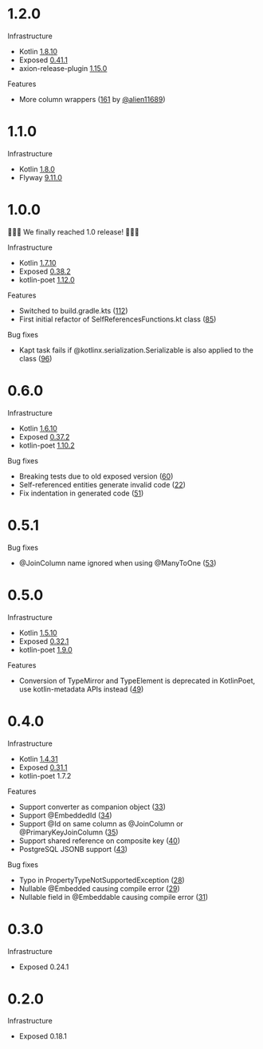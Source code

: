 # 1.2.0
Infrastructure
* Kotlin [1.8.10](https://github.com/JetBrains/kotlin/releases/tag/v1.8.10)
* Exposed [0.41.1](https://github.com/JetBrains/Exposed/releases/tag/0.41.1)
* axion-release-plugin [1.15.0](https://github.com/allegro/axion-release-plugin/releases/tag/v1.15.0)

Features
* More column wrappers ([161](https://github.com/TouK/krush/pull/161) by [@alien11689](https://github.com/alien11689))

# 1.1.0
Infrastructure
* Kotlin [1.8.0](https://github.com/JetBrains/kotlin/releases/tag/v1.8.0)
* Flyway [9.11.0](https://github.com/flyway/flyway/releases/tag/flyway-9.11.0)

# 1.0.0
🎉🎉🎉 We finally reached 1.0 release! 🎉🎉🎉

Infrastructure
* Kotlin [1.7.10](https://github.com/JetBrains/kotlin/releases/tag/v1.7.10)
* Exposed [0.38.2](https://github.com/JetBrains/Exposed/releases/tag/0.38.2)
* kotlin-poet [1.12.0](https://github.com/square/kotlinpoet/releases/tag/1.12.0)

Features
* Switched to build.gradle.kts ([112](https://github.com/TouK/krush/pull/122))
* First initial refactor of SelfReferencesFunctions.kt class ([85](https://github.com/TouK/krush/pull/85))

Bug fixes
* Kapt task fails if @kotlinx.serialization.Serializable is also applied to the class ([96](https://github.com/TouK/krush/issues/96))

# 0.6.0
Infrastructure
* Kotlin [1.6.10](https://github.com/JetBrains/kotlin/releases/tag/v1.6.10)
* Exposed [0.37.2](https://github.com/JetBrains/Exposed/releases/tag/0.37.2)
* kotlin-poet [1.10.2](https://github.com/square/kotlinpoet/releases/tag/1.10.2)

Bug fixes
* Breaking tests due to old exposed version ([60](https://github.com/TouK/krush/issues/60))
* Self-referenced entities generate invalid code ([22](https://github.com/TouK/krush/issues/22))
* Fix indentation in generated code ([51](https://github.com/TouK/krush/issues/51))

# 0.5.1
Bug fixes
* @JoinColumn name ignored when using @ManyToOne ([53](https://github.com/TouK/krush/issues/53))

# 0.5.0
Infrastructure
* Kotlin [1.5.10](https://github.com/JetBrains/kotlin/releases/tag/v1.5.10)
* Exposed [0.32.1](https://github.com/JetBrains/Exposed/releases/tag/0.32.1)
* kotlin-poet [1.9.0](https://github.com/square/kotlinpoet/releases/tag/1.9.0)

Features
* Conversion of TypeMirror and TypeElement is deprecated in KotlinPoet, use kotlin-metadata APIs instead ([49](https://github.com/TouK/krush/issues/49))

# 0.4.0
Infrastructure
* Kotlin [1.4.31](https://github.com/JetBrains/kotlin/releases/tag/v1.4.31)
* Exposed [0.31.1](https://github.com/JetBrains/Exposed/releases/tag/0.31.1)
* kotlin-poet 1.7.2

Features
* Support converter as companion object ([33](https://github.com/TouK/krush/issues/33))
* Support @EmbeddedId ([34](https://github.com/TouK/krush/issues/34]))
* Support @Id on same column as @JoinColumn or @PrimaryKeyJoinColumn ([35](https://github.com/TouK/krush/issues/35))
* Support shared reference on composite key ([40](https://github.com/TouK/krush/issues/40))
* PostgreSQL JSONB support ([43](https://github.com/TouK/krush/issues/43))

Bug fixes
* Typo in PropertyTypeNotSupportedException ([28](https://github.com/TouK/krush/issues/27))
* Nullable @Embedded causing compile error ([29](https://github.com/TouK/krush/issues/29))
* Nullable field in @Embeddable causing compile error ([31](https://github.com/TouK/krush/issues/31))


# 0.3.0
Infrastructure
* Exposed 0.24.1

# 0.2.0
Infrastructure
* Exposed 0.18.1
